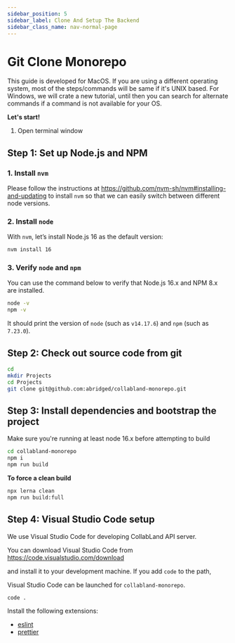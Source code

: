```yaml
---
sidebar_position: 5
sidebar_label: Clone And Setup The Backend
sidebar_class_name: nav-normal-page
---
```


# Git Clone Monorepo

This guide is developed for MacOS. If you are using a different operating system, most of the steps/commands will be same if it's UNIX based. For Windows, we will crate a new tutorial, until then you can search for alternate commands if a command is not available for your OS.

**Let's start!**

1.  Open terminal window

## Step 1: Set up Node.js and NPM

### 1. Install `nvm`

Please follow the instructions at
https://github.com/nvm-sh/nvm#installing-and-updating to install `nvm` so
that we can easily switch between different node versions.

### 2. Install `node`

With `nvm`, let’s install Node.js 16 as the default version:

```bash
nvm install 16
```

### 3. Verify `node` and `npm`

You can use the command below to verify that Node.js 16.x and NPM 8.x are
installed.

```bash
node -v
npm -v
```

It should print the version of `node` (such as `v14.17.6`) and `npm` (such as `7.23.0`).

## Step 2: Check out source code from git

```bash
cd
mkdir Projects
cd Projects
git clone git@github.com:abridged/collabland-monorepo.git
```

## Step 3: Install dependencies and bootstrap the project

Make sure you're running at least node 16.x before attempting to build

```bash
cd collabland-monorepo
npm i
npm run build
```

**To force a clean build**

```bash
npx lerna clean
npm run build:full
```

## Step 4: Visual Studio Code setup

We use Visual Studio Code for developing CollabLand API server.

You can download Visual Studio Code from https://code.visualstudio.com/download

and install it to your development machine. If you add `code` to the path,

Visual Studio Code can be launched for `collabland-monorepo`.

```bash
code .
```

Install the following extensions:

- [eslint](https://marketplace.visualstudio.com/items?itemName=dbaeumer.vscode-eslint)
- [prettier](https://marketplace.visualstudio.com/items?itemName=esbenp.prettier-vscode)

